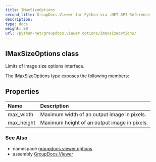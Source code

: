 ```yaml
---
title: IMaxSizeOptions
second_title: GroupDocs.Viewer for Python via .NET API Reference
description: 
type: docs
weight: 80
url: /python-net/groupdocs.viewer.options/imaxsizeoptions/
---
```


## IMaxSizeOptions class

Limits of image size options interface.

The IMaxSizeOptions type exposes the following members:
## Properties
| Name | Description |
| :- | :- |
|max_width|Maximum width of an output image in pixels.|
|max_height|Maximum height of an output image in pixels.|

### See Also

* namespace [groupdocs.viewer.options](/python-net/groupdocs.viewer.options/)
* assembly [GroupDocs.Viewer](/viewer/python-net/)

